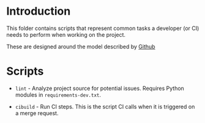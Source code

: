 # Introduction

This folder contains scripts that represent common tasks a developer (or CI)
needs to perform when working on the project.

These are designed around the model described by
[Github](https://github.blog/2015-06-30-scripts-to-rule-them-all/)


# Scripts

- `lint` - Analyze project source for potential issues. Requires Python modules
  in `requirements-dev.txt`.

- `cibuild` - Run CI steps. This is the script CI calls when it is triggered on
  a merge request.

